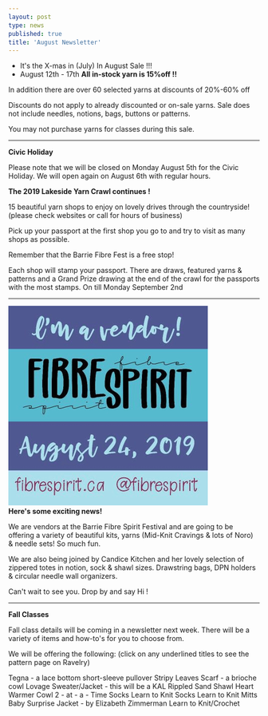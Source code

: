 ```yaml
---
layout: post
type: news
published: true
title: 'August Newsletter'
---
```


- It's the X-mas in (July) In August Sale !!!
- August 12th - 17th <strong>All in-stock yarn is 15%off  !!</strong>

In addition there are over 60 selected yarns at discounts of 20%-60% off

Discounts do not apply to already discounted or on-sale yarns.  Sale does not include needles, notions, bags, buttons or patterns.

You may not purchase yarns for classes during this sale.
<hr />
<strong>Civic Holiday</strong>

Please note that we will be closed on Monday August 5th for the Civic Holiday.  We will open again on August 6th with regular hours.

<strong>The 2019 Lakeside Yarn Crawl continues !</strong>

15 beautiful yarn shops to enjoy on lovely drives through the countryside!<br />
(please check websites or call for hours of business) 

Pick up your passport at the first shop you go to and try to visit as many shops as possible.

Remember that the Barrie Fibre Fest is a free stop!

Each shop will stamp your passport. There are draws, featured yarns & patterns and a Grand Prize drawing at the end of the crawl for the passports with the most stamps. 
On till Monday September 2nd 
 <hr />
<img src="/img/fibre_spirit.gif"><br />
<strong> Here's some exciting news!</strong>
 
We are vendors at the Barrie Fibre Spirit Festival and are going to be offering a variety of  beautiful kits, yarns (Mid-Knit Cravings & lots of Noro) & needle sets! So much fun.

We are also being joined by Candice Kitchen and her lovely selection of zippered totes in notion, sock & shawl sizes. Drawstring bags, DPN holders & circular needle wall organizers.

Can't wait to see you. Drop by and say Hi !
<hr />

<strong>Fall Classes</strong>
 
Fall class details will be coming in a newsletter next week. There will be a variety of items and how-to's for you to choose from.

We will be offering the following:
(click on any underlined titles to see the pattern page on Ravelry) 

Tegna - a lace bottom short-sleeve pullover
Stripy Leaves Scarf - a brioche cowl
Lovage Sweater/Jacket - this will be a KAL
Rippled Sand Shawl
Heart Warmer Cowl
2 - at - a - Time Socks
Learn to Knit Socks
Learn to Knit Mitts
Baby Surprise Jacket - by Elizabeth Zimmerman
Learn to Knit/Crochet

